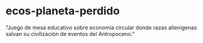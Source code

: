 # ecos-planeta-perdido
"Juego de mesa educativo sobre economía circular donde razas alienígenas salvan su civilización de eventos del Antropoceno."
